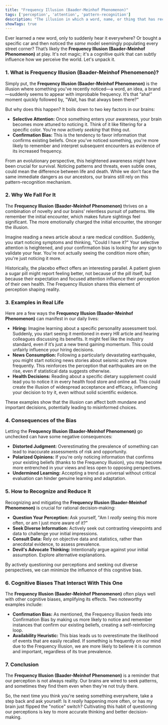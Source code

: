 ```yaml
---
title: "Frequency Illusion (Baader-Meinhof Phenomenon)"
tags: ['perception', 'attention', 'pattern-recognition']
description: "The illusion in which a word, name, or thing that has recently come to one's attention suddenly seems to appear with improbable frequency."
showTags: true
---
```



Ever learned a new word, only to suddenly hear it everywhere? Or bought a specific car and then noticed the *same* model seemingly populating every street corner? That’s likely the **Frequency Illusion (Baader-Meinhof Phenomenon)** at play. It's not magic; it's a cognitive quirk that can subtly influence how we perceive the world. Let's unpack it.

### 1. What is Frequency Illusion (Baader-Meinhof Phenomenon)?

Simply put, the **Frequency Illusion (Baader-Meinhof Phenomenon)** is the illusion where something you've recently noticed—a word, an idea, a brand—suddenly seems to appear with improbable frequency. It’s that “aha!” moment quickly followed by, "Wait, has that always been there?"

But why does this happen? It boils down to two key factors in our brains:

*   **Selective Attention:** Once something enters your awareness, your brain becomes more attuned to noticing it. Think of it like filtering for a specific color. You're now actively *seeking* that thing out.
*   **Confirmation Bias:** This is the tendency to favor information that confirms existing beliefs. Once you've noticed something, you're more likely to remember and interpret subsequent encounters as evidence of its increased frequency.

From an evolutionary perspective, this heightened awareness might have been crucial for survival. Noticing patterns and threats, even subtle ones, could mean the difference between life and death. While we don’t face the same immediate dangers as our ancestors, our brains still rely on this pattern-recognition mechanism.

### 2. Why We Fall For It

The **Frequency Illusion (Baader-Meinhof Phenomenon)** thrives on a combination of novelty and our brains' relentless pursuit of patterns. We remember the initial encounter, which makes future sightings feel significant. The more emotionally charged the initial encounter, the stronger the illusion.

Imagine reading a news article about a rare medical condition. Suddenly, you start noticing symptoms and thinking, "Could I have it?" Your selective attention is heightened, and your confirmation bias is looking for any sign to validate your fear. You're not actually seeing the condition more often; you're just noticing it more.

Historically, the placebo effect offers an interesting parallel. A patient given a sugar pill might report feeling better, not because of the pill itself, but because their expectation and focused attention influence their perception of their own health. The Frequency Illusion shares this element of perception shaping reality.

### 3. Examples in Real Life

Here are a few ways the **Frequency Illusion (Baader-Meinhof Phenomenon)** can manifest in our daily lives:

*   **Hiring:** Imagine learning about a specific personality assessment tool. Suddenly, you start seeing it mentioned in every HR article and hearing colleagues discussing its benefits. It might feel like the industry standard, even if it’s just a new trend gaining momentum. This could unfairly influence your hiring decisions.
*   **News Consumption:** Following a particularly devastating earthquake, you might start noticing news stories about seismic activity more frequently. This reinforces the perception that earthquakes are on the rise, even if statistical data suggests otherwise.
*   **Health Decisions:** Reading about a specific dietary supplement could lead you to notice it in every health food store and online ad. This could create the illusion of widespread acceptance and efficacy, influencing your decision to try it, even without solid scientific evidence.

These examples show that the illusion can affect both mundane and important decisions, potentially leading to misinformed choices.

### 4. Consequences of the Bias

Letting the **Frequency Illusion (Baader-Meinhof Phenomenon)** go unchecked can have some negative consequences:

*   **Distorted Judgment:** Overestimating the prevalence of something can lead to inaccurate assessments of risk and opportunity.
*   **Polarized Opinions:** If you're only noticing information that confirms your existing beliefs (thanks to the Frequency Illusion), you may become more entrenched in your views and less open to opposing perspectives.
*   **Undermined Learning:** Accepting a trend as universal without critical evaluation can hinder genuine learning and adaptation.

### 5. How to Recognize and Reduce It

Recognizing and mitigating the **Frequency Illusion (Baader-Meinhof Phenomenon)** is crucial for rational decision-making:

*   **Question Your Perception:** Ask yourself, "Am I *really* seeing this more often, or am I just more aware of it?"
*   **Seek Diverse Information:** Actively seek out contrasting viewpoints and data to challenge your initial impressions.
*   **Consult Data:** Rely on objective data and statistics, rather than anecdotal evidence, to assess prevalence.
*   **Devil's Advocate Thinking:** Intentionally argue against your initial assumption. Explore alternative explanations.

By actively questioning our perceptions and seeking out diverse perspectives, we can minimize the influence of this cognitive bias.

### 6. Cognitive Biases That Interact With This One

The **Frequency Illusion (Baader-Meinhof Phenomenon)** often plays well with other cognitive biases, amplifying its effects. Two noteworthy examples include:

*   **Confirmation Bias:** As mentioned, the Frequency Illusion feeds into Confirmation Bias by making us more likely to notice and remember instances that confirm our existing beliefs, creating a self-reinforcing loop.
*   **Availability Heuristic:** This bias leads us to overestimate the likelihood of events that are easily recalled. If something is frequently on our mind due to the Frequency Illusion, we are more likely to believe it is common and important, regardless of its true prevalence.

### 7. Conclusion

The **Frequency Illusion (Baader-Meinhof Phenomenon)** is a reminder that our perception is not always reality. Our brains are wired to seek patterns, and sometimes they find them even when they're not truly there.

So, the next time you think you're seeing something everywhere, take a step back and ask yourself: Is it *really* happening more often, or has my brain just flipped the "notice" switch? Cultivating this habit of questioning our perceptions is key to more accurate thinking and better decision-making.

